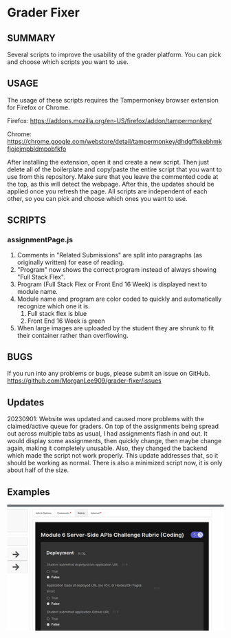 # Grader Fixer

## SUMMARY
Several scripts to improve the usability of the grader platform. You can pick and choose which scripts you want to use.

## USAGE
The usage of these scripts requires the Tampermonkey browser extension for Firefox or Chrome.

Firefox: https://addons.mozilla.org/en-US/firefox/addon/tampermonkey/

Chrome: https://chrome.google.com/webstore/detail/tampermonkey/dhdgffkkebhmkfjojejmpbldmpobfkfo

After installing the extension, open it and create a new script. Then just delete all of the boilerplate and copy/paste the entire script that you want to use from this repository. Make sure that you leave the commented code at the top, as this will detect the webpage. After this, the updates should be applied once you refresh the page. All scripts are independent of each other, so you can pick and choose which ones you want to use.

## SCRIPTS
### assignmentPage.js
1. Comments in "Related Submissions" are split into paragraphs (as originally written) for ease of reading.
2. "Program" now shows the correct program instead of always showing "Full Stack Flex".
2. Program (Full Stack Flex or Front End 16 Week) is displayed next to module name.
3. Module name and program are color coded to quickly and automatically recognize which one it is.
    1. Full stack flex is blue
    2. Front End 16 Week is green
4. When large images are uploaded by the student they are shrunk to fit their container rather than overflowing.

## BUGS
If you run into any problems or bugs, please submit an issue on GitHub. https://github.com/MorganLee909/grader-fixer/issues

## Updates
20230901: Website was updated and caused more problems with the claimed/active queue for graders. On top of the assignments being spread out across multiple tabs as usual, I had assignments flash in and out. It would display some assignments, then quickly change, then maybe change again, making it completely unusable. Also, they changed the backend which made the script not work properly. This update addresses that, so it should be working as normal. There is also a minimized script now, it is only about half of the size.


## Examples
![Rubric view](./rubricExample.png "Rubric")